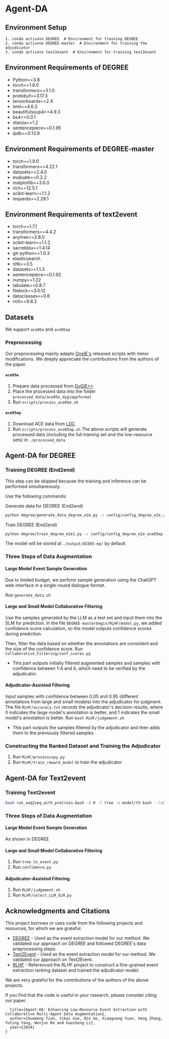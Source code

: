 # Agent-DA

## Environment Setup
```
1. conda activate DEGREE  # Environment for training DEGREE
2. conda activate DEGREE-master  # Environment for training the adjudicator
3. conda activate text2event  # Environment for training text2event
```

## Environment Requirements of DEGREE
- Python==3.8
- torch==1.8.0
- transformers==3.1.0 
- protobuf==3.17.3
- tensorboardx==2.4
- lxml==4.6.3
- beautifulsoup4==4.9.3
- bs4==0.0.1
- stanza==1.2
- sentencepiece==0.1.95
- ipdb==0.13.9

## Environment Requirements of DEGREE-master
- torch==1.9.0
- transformers==4.22.1
- datasets==2.4.0
- evaluate==0.2.2
- matplotlib==3.6.0
- rich==12.5.1
- scikit-learn==1.1.2
- requests==2.28.1

## Environment Requirements of text2event
- torch==1.7.1
- transformers==4.4.2
- anytree==2.8.0
- scikit-learn==1.1.2
- sacrebleu==1.4.14
- git-python==1.0.3
- elasticsearch
- nltk==3.5
- datasets>=1.1.3
- sentencepiece==0.1.92
- numpy==1.22
- tabulate==0.8.7
- filelock==3.0.12
- dataclasses==0.6
- rich==9.8.2

## Datasets
We support `ace05e` and `ace05ep`

### Preprocessing
Our preprocessing mainly adapts [OneIE's](https://blender.cs.illinois.edu/software/oneie/) released scripts with minor modifications. We deeply appreciate the contributions from the authors of the paper.

#### `ace05e`
1. Prepare data processed from [DyGIE++](https://github.com/dwadden/dygiepp#ace05-event)
2. Place the processed data into the folder `processed_data/ace05e_dygieppformat`
3. Run `scripts/process_ace05e.sh`

#### `ace05ep`
1. Download ACE data from [LDC](https://catalog.ldc.upenn.edu/LDC2006T06)
2. Run `scripts/process_ace05ep.sh`
The above scripts will generate processed data (including the full training set and the low-resource sets) in `./processed_data`

## Agent-DA for DEGREE
### Training DEGREE (End2end)
This step can be skipped because the training and inference can be performed simultaneously.

Use the following commands:

Generate data for DEGREE (End2end)
```bash
python degree/generate_data_degree_e2e.py -c config/config_degree_e2e_ace05ep.json
```
Train DEGREE (End2end)
```bash
python degree/train_degree_e2e1.py -c config/config_degree_e2e_ace05ep.json
```

The model will be stored at `./output/ACE05-ep/` by default.

### Three Steps of Data Augmentation

#### Large Model Event Sample Generation
Due to limited budget, we perform sample generation using the ChatGPT web interface in a single-round dialogue format.

Run `generate_data.sh`

#### Large and Small Model Collaborative Filtering
Use the samples generated by the LLM as a test set and input them into the SLM for prediction. In the file `DEGREE-masterbegin/RLHF/model.py`, we added confidence score calculation, so the model outputs confidence scores during prediction.

Then, filter the data based on whether the annotations are consistent and the size of the confidence score.
Run `Collaborative_Filtering/conf_scores.py`
- This part outputs initially filtered augmented samples and samples with confidence between 1-δ and δ, which need to be verified by the adjudicator.

#### Adjudicator-Assisted Filtering
Input samples with confidence between 0.05 and 0.95 (different annotations from large and small models) into the adjudicator for judgment. The file `RLHF/accuracy.txt` records the adjudicator's decision results, where 0 indicates the large model's annotation is better, and 1 indicates the small model's annotation is better.
Run `bash RLHF/judgement.sh`
- This part outputs the samples filtered by the adjudicator and then adds them to the previously filtered samples

### Constructing the Ranked Dataset and Training the Adjudicator
1. Run `RLHF/processcopy.py`
2. Run `RLHF/train_reward_model` to train the adjudicator

## Agent-DA for Text2event
### Training Text2event

```bash
bash run_seq2seq_with_pretrain.bash -d 0 -f tree -m model/t5-bash --label_smoothing 0 -l 1e-4 --lr_schedeler linear --warmup_steps 2000 -b 16
```

### Three Steps of Data Augmentation

#### Large Model Event Sample Generation
As shown in DEGREE

#### Large and Small Model Collaborative Filtering
1. Run `tree_to_event.py`
2. Run `confidence.py`

#### Adjudicator-Assisted Filtering
1. Run `RLHF/judgement.sh`
2. Run `RLHF/select_LLM_SLM.py`

## Acknowledgments and Citations
This project borrows or uses code from the following projects and resources, for which we are grateful:

- [DEGREE](https://github.com/PlusLabNLP/DEGREE) - Used as the event extraction model for our method. We validated our approach on DEGREE and followed DEGREE's data preprocessing steps.
- [Text2Event](https://github.com/luyaojie/Text2Event) - Used as the event extraction model for our method. We validated our approach on Text2Event.
- [RLHF](https://github.com/HarderThenHarder/transformers_tasks/tree/main/RLHF) - Referenced the RLHF project to construct a fine-grained event extraction ranking dataset and trained the adjudicator model.

We are very grateful for the contributions of the authors of the above projects.


If you find that the code is useful in your research, please consider citing our paper.

```@article{Tian and Guo2024Agent-DA,
  title={Agent-DA: Enhancing Low-Resource Event Extraction with Collaborative Multi-Agent Data Augmentation},
  author={Xuemeng Tian, Yikai Guo, Bin Ge, Xiaoguang Yuan, Hang Zhang, Yuting Yang, Wenjun Ke and Guozheng Li},
  year={2024}
}
```
